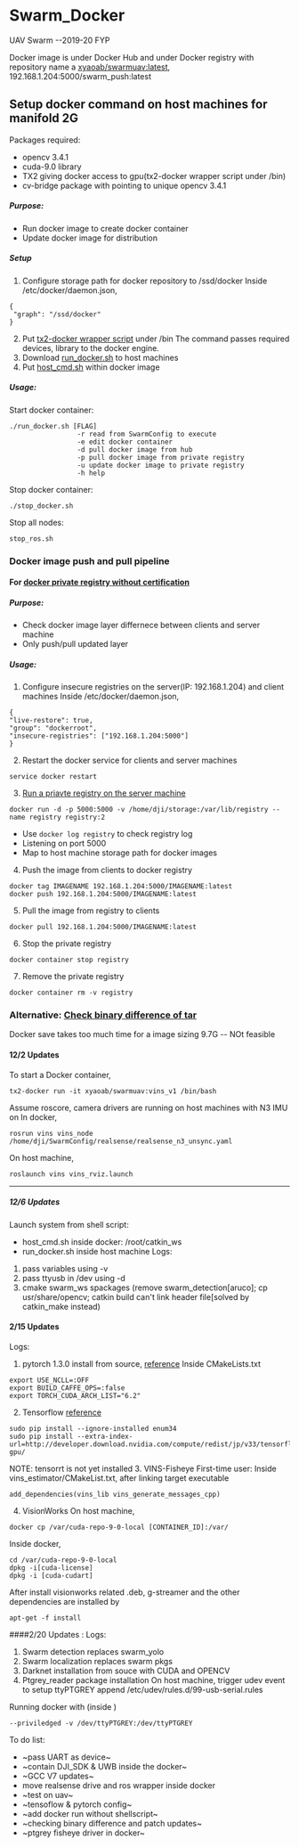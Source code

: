# Swarm_Docker
UAV Swarm --2019-20 FYP

Docker image is under Docker Hub  and under Docker registry with repository name a [xyaoab/swarmuav:latest](https://hub.docker.com/repository/registry-1.docker.io/xyaoab/swarmuav/tags?page=1), 192.168.1.204:5000/swarm_push:latest

## Setup docker command on host machines for manifold 2G

Packages required:
- opencv 3.4.1
- cuda-9.0 library
- TX2 giving docker access to gpu(tx2-docker wrapper script under /bin)
- cv-bridge package with pointing to unique opencv 3.4.1
##### Purpose: 
- Run docker image to create docker container 
- Update docker image for distribution 
##### Setup
1. Configure storage path for docker repository to /ssd/docker
Inside /etc/docker/daemon.json,
```
{
 "graph": "/ssd/docker"
}
```
2. Put [tx2-docker wrapper script](https://github.com/xyaoab/Swarm_Docker/blob/master/tx2-docker) under /bin 
The command passes required devices, library to the docker engine. 
3. Download [run_docker.sh](https://github.com/xyaoab/Swarm_Docker/blob/master/run_docker.sh) to host machines
4. Put [host_cmd.sh](https://github.com/xyaoab/Swarm_Docker/blob/master/host_cmd.sh) within docker image 

##### Usage:
Start docker container:
``` 
./run_docker.sh [FLAG] 
            	 -r read from SwarmConfig to execute 
            	 -e edit docker container 
            	 -d pull docker image from hub 
            	 -p pull docker image from private registry 
            	 -u update docker image to private registry 
            	 -h help

```
Stop docker container:
```
./stop_docker.sh
```
Stop all nodes:
```
stop_ros.sh
```

### Docker image push and pull pipeline 
#### For [docker private registry without certification](https://docs.docker.com/registry/insecure/)
##### Purpose: 
- Check docker image layer differnece between clients and server machine
- Only push/pull updated layer 
##### Usage:

1. Configure insecure registries on the server(IP: 192.168.1.204) and client machines 
  Inside /etc/docker/daemon.json, 
  ```
  {
  "live-restore": true,
  "group": "dockerroot",
  "insecure-registries": ["192.168.1.204:5000"]
  }
  ```
2. Restart the docker service for clients and server machines 
```
service docker restart
```
3. [Run a priavte registry on the server machine](https://ithelp.ithome.com.tw/articles/10191213)
```
docker run -d -p 5000:5000 -v /home/dji/storage:/var/lib/registry --name registry registry:2
```
- Use ```docker log registry``` to check registry log 
- Listening on port 5000
- Map to host machine storage path for docker images
4. Push the image from clients to docker registry
```
docker tag IMAGENAME 192.168.1.204:5000/IMAGENAME:latest
docker push 192.168.1.204:5000/IMAGENAME:latest
```
5. Pull the image from registry to clients
```
docker pull 192.168.1.204:5000/IMAGENAME:latest
```
6. Stop the private registry
```
docker container stop registry
```
7. Remove the private registry 
```
docker container rm -v registry
```
### Alternative: [Check binary difference of tar](https://github.com/dvddarias/docker-sync)
Docker save takes too much time for a image sizing 9.7G -- NOt feasible


#### 12/2 Updates
To start a Docker container,
```
tx2-docker run -it xyaoab/swarmuav:vins_v1 /bin/bash
```
Assume roscore, camera drivers are running on host machines with N3 IMU on 
In docker,
```
rosrun vins vins_node /home/dji/SwarmConfig/realsense/realsense_n3_unsync.yaml 
```
On host machine, 
```
roslaunch vins vins_rviz.launch
```
---
##### 12/6 Updates
Launch system from shell script:

- host_cmd.sh inside docker: /root/catkin_ws
- run_docker.sh inside host machine
Logs: 
1. pass variables using -v 
2. pass ttyusb in /dev using -d
3. cmake swarm_ws spackages  (remove swarm_detection[aruco]; cp usr/share/opencv; catkin build can't link header file[solved by catkin_make instead)

#### 2/15 Updates 
Logs:
1. pytorch 1.3.0 install from source, [reference](https://devtalk.nvidia.com/default/topic/1042821/jetson-tx2/pytorch-install-broken)
Inside CMakeLists.txt
```
export USE_NCLL=:OFF
export BUILD_CAFFE_OPS=:false
export TORCH_CUDA_ARCH_LIST="6.2"

```
2. Tensorflow [reference](https://devtalk.nvidia.com/default/topic/1038957/jetson-tx2/tensorflow-for-jetson-tx2-/)
```
sudo pip install --ignore-installed enum34
sudo pip install --extra-index-url=http://developer.download.nvidia.com/compute/redist/jp/v33/tensorflow-gpu/
```
NOTE: tensorrt is not yet installed
3. VINS-Fisheye
First-time user:
Inside vins_estimator/CMakeList.txt, after linking target executable
```
add_dependencies(vins_lib vins_generate_messages_cpp)
```
4. VisionWorks 
On host machine,
```
docker cp /var/cuda-repo-9-0-local [CONTAINER_ID]:/var/
```
Inside docker,
```
cd /var/cuda-repo-9-0-local
dpkg -i[cuda-license] 
dpkg -i [cuda-cudart] 
```
After install visionworks related .deb, g-streamer and the other dependencies are installed by 
```
apt-get -f install
```
####2/20 Updates :
Logs: 
1. Swarm detection replaces swarm_yolo
2. Swarm localization replaces swarm pkgs
3. Darknet installation from souce with CUDA and OPENCV 
4. Ptgrey_reader package installation
On host machine, trigger udev event to setup ttyPTGREY
append /etc/udev/rules.d/99-usb-serial.rules

Running docker with (inside )
```
--priviledged -v /dev/ttyPTGREY:/dev/ttyPTGREY

```

To do list: 
- ~pass UART as device~
- ~contain DJI_SDK & UWB inside the docker~
- ~GCC V7 updates~
- move realsense drive and ros wrapper inside docker 
- ~test on uav~
- ~tensoflow & pytorch config~
- ~add docker run without shellscript~
- ~checking binary difference and patch updates~
- ~ptgrey fisheye driver in docker~
